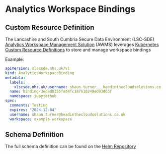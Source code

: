 # Analytics Workspace Bindings
## Custom Resource Definition
The Lancashire and South Cumbria Secure Data Environment (LSC-SDE) [Analytics Workspace Management Solution](../../Analytics-Workspace-Management-Solution.md) (AWMS) leverages [Kubernetes Custom Resource Definitions](https://kubernetes.io/docs/tasks/extend-kubernetes/custom-resources/custom-resource-definitions/) to store and manage workspace bindings

Example:
```yaml
apiVersion: xlscsde.nhs.uk/v1
kind: AnalyticsWorkspaceBinding
metadata:
  labels:
    xlscsde.nhs.uk/username: shaun.turner___headinthecloudsolutions.co.uk
  name: binding-3edad8355fad4fc187610249ed93d63f
  namespace: jupyterhub
spec:
  comments: Testing
  expires: "2024-12-04"
  username: shaun.turner@headinthecloudsolutions.co.uk
  workspace: example-workspace
```

## Schema Definition
The full schema definition can be found on the [Helm Repository](https://github.com/lsc-sde/iac-helm-analytics-workspace-management/blob/main/templates/AnalyticsWorkspaceBinding.yaml)